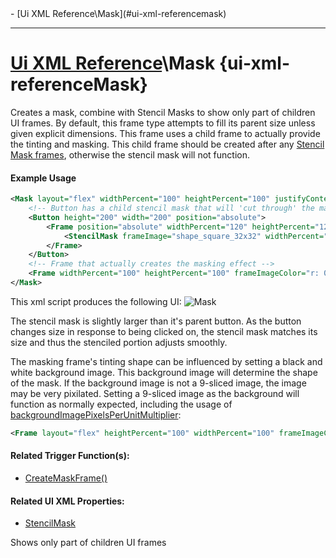 <div id="toc" markdown="1">
- [Ui XML Reference\Mask](#ui-xml-referencemask)

</div>

***

# [Ui XML Reference](Ui-XML)\\Mask {ui-xml-referenceMask}

[](overview-start)

Creates a mask, combine with Stencil Masks to show only part of children UI frames. By default, this frame type attempts to fill its parent size unless given explicit dimensions. This frame uses a child frame to actually provide the tinting and masking. This child frame should be created after any [Stencil Mask frames](Trigger-API-Reference-DCEI-Functions-Custom-UI#transform-createstencilmaskframetransform-parent), otherwise the stencil mask will not function.

#### Example Usage
[](example-usage-start)
```xml
<Mask layout="flex" widthPercent="100" heightPercent="100" justifyContent="center" alignItems="center">
    <!-- Button has a child stencil mask that will 'cut through' the masking frame's effect -->
    <Button height="200" width="200" position="absolute">
        <Frame position="absolute" widthPercent="120" heightPercent="120">
            <StencilMask frameImage="shape_square_32x32" widthPercent="100" heightPercent="100" />
        </Frame>
    </Button>
    <!-- Frame that actually creates the masking effect -->
    <Frame widthPercent="100" heightPercent="100" frameImageColor="r: 0, g: 0, b: 0, a: 0.45" />
</Mask>
```
This xml script produces the following UI:
![Mask](https://user-images.githubusercontent.com/34138206/147840463-2b9ebb37-1f91-449d-858a-794621edd077.gif)

The stencil mask is slightly larger than it's parent button. As the button changes size in response to being clicked on, the stencil mask matches its size and thus the stenciled portion adjusts smoothly.

The masking frame's tinting shape can be influenced by setting a black and white background image. This background image will determine the shape of the mask. If the background image is not a 9-sliced image, the image may be very pixilated. Setting a 9-sliced image as the background will function as normally expected, including the usage of [backgroundImagePixelsPerUnitMultiplier](Ui-XML-CommonAttributes#backgroundimagepixelsperunitmultiplier):
```xml
<Frame layout="flex" heightPercent="100" widthPercent="100" frameImageColor="r: 0, g: 0, b: 0, a: 0.45" frameImagePixelsPerUnitMultiplier="0.1" frameImage="shape_round_12" />
```
[](example-usage-end)

[](extra-section-start)
#### Related Trigger Function(s):
- [CreateMaskFrame()](Trigger-API-Reference-DCEI-Functions-Custom-UI#createmaskframe-1)

#### Related UI XML Properties:
- [StencilMask](Ui-XML-StencilMask)
[](extra-section-end)

[](overview-end)

Shows only part of children UI frames

